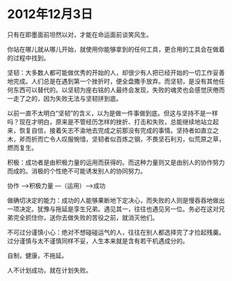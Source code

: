 # 2012年12月3日

只有在即墨面前坦然以对，才能在命运面前谈笑风生。

你站在哪儿就从哪儿开始，就使用你能够拿到的任何工具，更合用的工具会在做着的过程中找到。

坚韧：大多数人都可能做优秀的开始的人，却很少有人把已经开始的一切工作妥善地完成。人们总是在遇到第一个挫折时，便全盘撒手放弃。而坚韧，是没有其他任何东西可以替代的。以坚韧为座右铭的人最终会发现，失败的魂灵也会感觉厌倦而一走了之的，因为失败无法与坚韧拼到底。

以前一直不太明白“坚韧”的含义，以为是做一件事做到底。但这与坚持不是一样吗？现在才明白，原来是不管经历怎样的挫折、打击和失败，总能继续地站立起来，恢复自信，接着矢志不渝地去完成之前那没有完成的事情。坚持者如直立之木，斧而折而亡令人叹服惋惜，坚韧者似百炼之钢，不畏坚石利刃，似荒原之草，燃而复生。

积极：成功者是由积极力量的运用而获得的。而这种力量则又是由别人的协作努力而成的。消极的个性绝不可能诱发别人的协同努力。

协作 —>积极力量  —（运用）—>成功

做确切决定的能力：成功的人能够果断地下定决心，而失败的人则是慢吞吞地做出一项决定。犹豫与拖延是孪生兄弟。遇见其一，往往也遇见另一位。务必在这对兄弟完全抓住你，送你去做失败的苦役之前，就消灭他们。

不可过分谨慎小心：绝对不想碰碰运气的人，往往在别人都选择完了才捡起残羹。过分谨慎与太不谨慎同样不妥，人生本来就是含有若干机遇成分的。

自制，健康，不拖延。

人不计划成功，就在计划失败。

